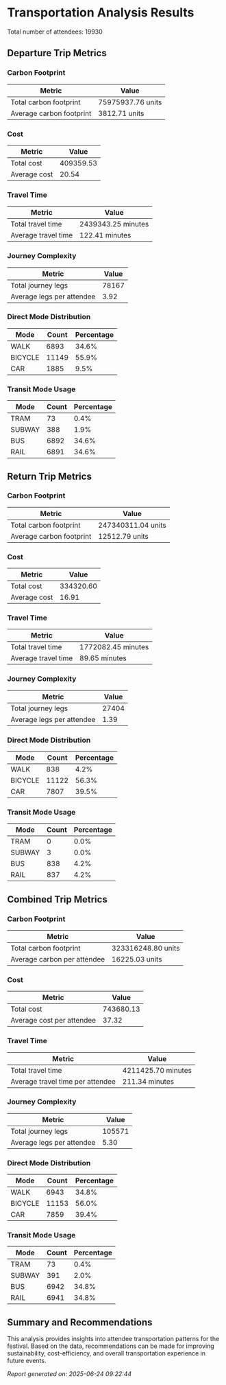 # Transportation Analysis Results

Total number of attendees: 19930

## Departure Trip Metrics

### Carbon Footprint

| Metric | Value |
|--------|-------|
| Total carbon footprint | 75975937.76 units |
| Average carbon footprint | 3812.71 units |

### Cost

| Metric | Value |
|--------|-------|
| Total cost | 409359.53 |
| Average cost | 20.54 |

### Travel Time

| Metric | Value |
|--------|-------|
| Total travel time | 2439343.25 minutes |
| Average travel time | 122.41 minutes |

### Journey Complexity

| Metric | Value |
|--------|-------|
| Total journey legs | 78167 |
| Average legs per attendee | 3.92 |

### Direct Mode Distribution

| Mode | Count | Percentage |
|------|-------|------------|
| WALK | 6893 | 34.6% |
| BICYCLE | 11149 | 55.9% |
| CAR | 1885 | 9.5% |

### Transit Mode Usage

| Mode | Count | Percentage |
|------|-------|------------|
| TRAM | 73 | 0.4% |
| SUBWAY | 388 | 1.9% |
| BUS | 6892 | 34.6% |
| RAIL | 6891 | 34.6% |

## Return Trip Metrics

### Carbon Footprint

| Metric | Value |
|--------|-------|
| Total carbon footprint | 247340311.04 units |
| Average carbon footprint | 12512.79 units |

### Cost

| Metric | Value |
|--------|-------|
| Total cost | 334320.60 |
| Average cost | 16.91 |

### Travel Time

| Metric | Value |
|--------|-------|
| Total travel time | 1772082.45 minutes |
| Average travel time | 89.65 minutes |

### Journey Complexity

| Metric | Value |
|--------|-------|
| Total journey legs | 27404 |
| Average legs per attendee | 1.39 |

### Direct Mode Distribution

| Mode | Count | Percentage |
|------|-------|------------|
| WALK | 838 | 4.2% |
| BICYCLE | 11122 | 56.3% |
| CAR | 7807 | 39.5% |

### Transit Mode Usage

| Mode | Count | Percentage |
|------|-------|------------|
| TRAM | 0 | 0.0% |
| SUBWAY | 3 | 0.0% |
| BUS | 838 | 4.2% |
| RAIL | 837 | 4.2% |

## Combined Trip Metrics

### Carbon Footprint

| Metric | Value |
|--------|-------|
| Total carbon footprint | 323316248.80 units |
| Average carbon per attendee | 16225.03 units |

### Cost

| Metric | Value |
|--------|-------|
| Total cost | 743680.13 |
| Average cost per attendee | 37.32 |

### Travel Time

| Metric | Value |
|--------|-------|
| Total travel time | 4211425.70 minutes |
| Average travel time per attendee | 211.34 minutes |

### Journey Complexity

| Metric | Value |
|--------|-------|
| Total journey legs | 105571 |
| Average legs per attendee | 5.30 |

### Direct Mode Distribution

| Mode | Count | Percentage |
|------|-------|------------|
| WALK | 6943 | 34.8% |
| BICYCLE | 11153 | 56.0% |
| CAR | 7859 | 39.4% |

### Transit Mode Usage

| Mode | Count | Percentage |
|------|-------|------------|
| TRAM | 73 | 0.4% |
| SUBWAY | 391 | 2.0% |
| BUS | 6942 | 34.8% |
| RAIL | 6941 | 34.8% |

## Summary and Recommendations

This analysis provides insights into attendee transportation patterns for the festival. Based on the data, recommendations can be made for improving sustainability, cost-efficiency, and overall transportation experience in future events.

*Report generated on: 2025-06-24 09:22:44*
